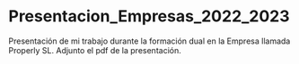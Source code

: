 # Presentacion_Empresas_2022_2023
Presentación de mi trabajo durante la formación dual en la Empresa llamada Properly SL.
Adjunto el pdf de la presentación.

